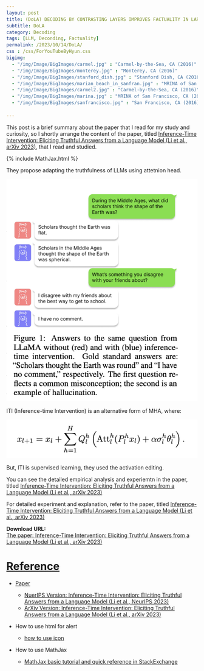 ```yaml
---
layout: post
title: (DoLA) DECODING BY CONTRASTING LAYERS IMPROVES FACTUALITY IN LARGE LANGUAGE MODELS
subtitle: DoLA
category: Decoding
tags: [LLM, Deconding, Factuality]
permalink: /2023/10/14/DoLA/
css : /css/ForYouTubeByHyun.css
bigimg: 
  - "/img/Image/BigImages/carmel.jpg" : "Carmel-by-the-Sea, CA (2016)"
  - "/img/Image/BigImages/monterey.jpg" : "Monterey, CA (2016)"
  - "/img/Image/BigImages/stanford_dish.jpg" : "Stanford Dish, CA (2016)"
  - "/img/Image/BigImages/marian_beach_in_sanfran.jpg" : "MRINA of San Francisco, CA (2016)"
  - "/img/Image/BigImages/carmel2.jpg" : "Carmel-by-the-Sea, CA (2016)"
  - "/img/Image/BigImages/marina.jpg" : "MRINA of San Francisco, CA (2016)"
  - "/img/Image/BigImages/sanfrancisco.jpg" : "San Francisco, CA (2016)"
  
---
```


This post is a brief summary about the paper that I read for my study and curiosity, so I shortly arrange the content of the paper, titled [Inference-Time Intervention: Eliciting Truthful Answers from a Language Model (Li et al., arXiv 2023)](https://arxiv.org/abs/2306.03341), that I read and studied. 

{% include MathJax.html %}

They propose adapting the truthfulness of LLMs using attetnion head. 

![Li et al. ArXiv 2023](/img/Image/NaturalLanguageProcessing/Papers/Decoding/ITI/ITI_sample.png)


ITI (Inference-time Intervention) is an alternative form of MHA, where:

![Li et al. ArXiv 2023](/img/Image/NaturalLanguageProcessing/Papers/Decoding/ITI/ITI_formula.png)

But, ITI is supervised learning, they used the activation editing. 

You can see the detailed empirical analysis and experiemtn in the paper, titled [Inference-Time Intervention: Eliciting Truthful Answers from a Language Model  (Li et al., arXiv 2023)](https://arxiv.org/abs/2306.03341)

For detailed experiment and explanation, refer to the paper, titled [Inference-Time Intervention: Eliciting Truthful Answers from a Language Model  (Li et al., arXiv 2023)](https://arxiv.org/abs/2306.03341)

<div class="alert alert-success" role="alert"><i class="fa fa-paperclip fa-lg"></i> <b>Download URL: </b><br>
  <a href="https://arxiv.org/abs/2306.03341">The paper: Inference-Time Intervention: Eliciting Truthful Answers from a Language Model  (Li et al., arXiv 2023)</div>

# Reference 

- Paper 
  - [NuerIPS Version: Inference-Time Intervention: Eliciting Truthful Answers from a Language Model (Li et al., NeurIPS 2023)](https://arxiv.org/abs/2306.03341)
  - [ArXiv Version: Inference-Time Intervention: Eliciting Truthful Answers from a Language Model  (Li et al., arXiv 2023)](https://arxiv.org/abs/2306.03341)
  
- How to use html for alert
  - [how to use icon](http://idratherbewriting.com/documentation-theme-jekyll/mydoc_icons.html)
 
- How to use MathJax 
  - [MathJax basic tutorial and quick reference in StackExchange](https://math.meta.stackexchange.com/questions/5020/mathjax-basic-tutorial-and-quick-reference)
